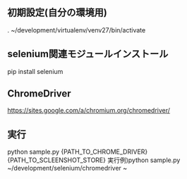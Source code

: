 ## 初期設定(自分の環境用) 
. ~/development/virtualenv/venv27/bin/activate

## selenium関連モジュールインストール 
pip install selenium

## ChromeDriver
https://sites.google.com/a/chromium.org/chromedriver/

## 実行
python sample.py {PATH_TO_CHROME_DRIVER} {PATH_TO_SCLEENSHOT_STORE}
 実行例)python sample.py ~/development/selenium/chromedriver ~
